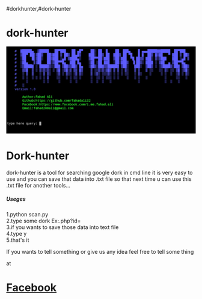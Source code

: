#dorkhunter,#dork-hunter
# dork-hunter
![Screenshot](/img/shot.png)
<h1>Dork-hunter</h1>
<p>dork-hunter is a tool for searching google dork in cmd line
it is very easy to use and you can save that data into .txt file so that next time u can use
this .txt file for another tools...
<h5>Useges</h5>


1.python scan.py</br>
2.type some dork Ex:.php?id=</br>
3.if you wants to save those data into text file</br>
4.type y </br>
5.that's it</br>


If you wants to tell something or give us any idea feel free to tell some thing </p>
at <h1 style="color:blue;"><a href="https://www.facebook.com/i.me.fahad.ali">Facebook</h1>

